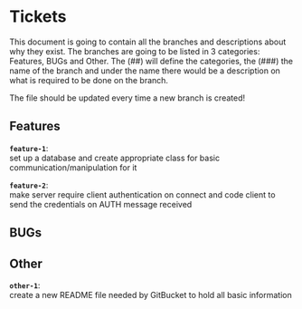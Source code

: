 # Tickets
This document is going to contain all the branches and descriptions about why they exist. The branches are going to be listed in 3 categories: Features, BUGs and Other. The (##) will define the categories, the (###) the name of the branch and under the name there would be a description on what is required to be done on the branch.

The file should be updated every time a new branch is created!

## Features

**`feature-1`**:<br/>
set up a database and create appropriate class for basic communication/manipulation for it

**`feature-2`**:<br/>
make server require client authentication on connect and code client to send the credentials on AUTH message received

## BUGs

## Other

**`other-1`**:<br/>
create a new README file needed by GitBucket to hold all basic information
